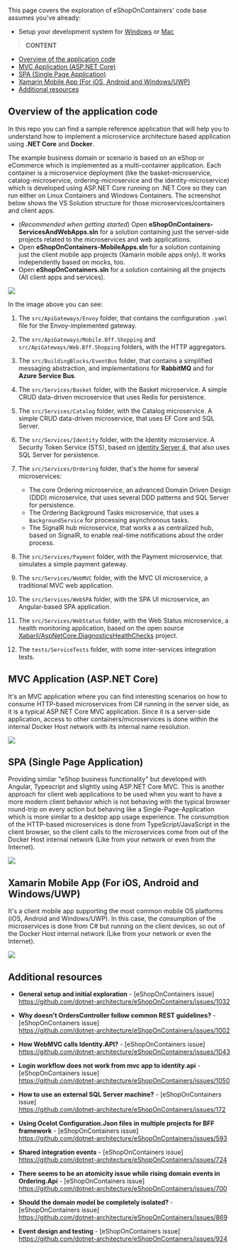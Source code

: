 This page covers the exploration of eShopOnContainers' code base assumes you've already:

- Setup your development system for [Windows](Windows-setup) or [Mac](Mac-setup)

> **CONTENT**

- [Overview of the application code](#overview-of-the-application-code)
- [MVC Application (ASP.NET Core)](#mvc-application-aspnet-core)
- [SPA (Single Page Application)](#spa-single-page-application)
- [Xamarin Mobile App (For iOS, Android and Windows/UWP)](#xamarin-mobile-app-for-ios-android-and-windowsuwp)
- [Additional resources](#additional-resources)

## Overview of the application code

In this repo you can find a sample reference application that will help you to understand how to implement a microservice architecture based application using **.NET Core** and **Docker**.

The example business domain or scenario is based on an eShop or eCommerce which is implemented as a multi-container application. Each container is a microservice deployment (like the basket-microservice, catalog-microservice, ordering-microservice and the identity-microservice) which is developed using ASP.NET Core running on .NET Core so they can run either on Linux Containers and Windows Containers.
The screenshot below shows the VS Solution structure for those microservices/containers and client apps.

- (*Recommended when getting started*) Open **eShopOnContainers-ServicesAndWebApps.sln** for a solution containing just the server-side projects related to the microservices and web applications.
- Open **eShopOnContainers-MobileApps.sln** for a solution containing just the client mobile app projects (Xamarin mobile apps only). It works independently based on mocks, too.
- Open **eShopOnContainers.sln** for a solution containing all the projects (All client apps and services).

![](images/Explore-the-code/vs-solution-structure.png)

In the image above you can see:

1. The `src/ApiGateways/Envoy` folder, that contains the configuration `.yaml` file for the Envoy-implemented gateway.
2. The `src/ApiGateways/Mobile.Bff.Shopping` and `src/ApiGateways/Web.Bff.Shopping` folders, with the HTTP aggregators.
3. The `src/BuildingBlocks/EventBus` folder, that contains a simplified messaging abstraction, and implementations for **RabbitMQ** and for **Azure Service Bus**.
4. The `src/Services/Basket` folder, with the Basket microservice. A simple CRUD data-driven microservice that uses Redis for persistence.
5. The `src/Services/Catalog` folder, with the Catalog microservice. A simple CRUD data-driven microservice, that uses EF Core and SQL Server.
6. The `src/Services/Identity` folder, with the Identity microservice. A Security Token Service (STS), based on [Identity Server 4](https://github.com/IdentityServer/IdentityServer4), that also uses SQL Server for persistence.
7. The `src/Services/Ordering` folder, that's the home for several microservices:

   - The core Ordering microservice, an advanced Domain Driven Design (DDD) microservice, that uses several DDD patterns and SQL Server for persistence.
   - The Ordering Background Tasks microservice, that uses a `BackgroundService` for processing asynchronous tasks.
   - The SignalR hub microservice, that works a as centralized hub, based on SignalR, to enable real-time notifications about the order process.

8. The `src/Services/Payment` folder, with the Payment microservice, that simulates a simple payment gateway.
9. The `src/Services/WebMVC` folder, with the MVC UI microservice, a traditional MVC web application.
10. The `src/Services/WebSPA` folder, with the SPA UI microservice, an Angular-based SPA application.
11. The `src/Services/WebStatus` folder, with the Web Status microservice, a health monitoring application, based on the open source [Xabaril/AspNetCore.DiagnosticsHealthChecks](https://github.com/Xabaril/AspNetCore.Diagnostics.HealthChecks) project.
12. The `tests/ServiceTests` folder, with some inter-services integration tests.

## MVC Application (ASP.NET Core)

It's an MVC application where you can find interesting scenarios on how to consume HTTP-based microservices from C# running in the server side, as it is a typical ASP.NET Core MVC application. Since it is a server-side application, access to other containers/microservices is done within the internal Docker Host network with its internal name resolution.

![](images/Explore-the-code/eshop-webmvc-app-screenshot.png)

## SPA (Single Page Application)

Providing similar "eShop business functionality" but developed with Angular, Typescript and slightly using ASP.NET Core MVC. This is another approach for client web applications to be used when you want to have a more modern client behavior which is not behaving with the typical browser round-trip on every action but behaving like a Single-Page-Application which is more similar to a desktop app usage experience. The consumption of the HTTP-based microservices is done from TypeScript/JavaScript in the client browser, so the client calls to the microservices come from out of the Docker Host internal network (Like from your network or even from the Internet).

![](images/Explore-the-code/eshop-webspa-app-screenshot.png)

## Xamarin Mobile App (For iOS, Android and Windows/UWP)

It's a client mobile app supporting the most common mobile OS platforms (iOS, Android and Windows/UWP). In this case, the consumption of the microservices is done from C# but running on the client devices, so out of the Docker Host internal network (Like from your network or even the Internet).

![](images/Explore-the-code/xamarin-mobile-App.png)

## Additional resources

- **General setup and initial exploration** - [eShopOnContainers issue] \
  <https://github.com/dotnet-architecture/eShopOnContainers/issues/1032>

- **Why doesn't OrdersController follow common REST guidelines?**  - [eShopOnContainers issue] \
  <https://github.com/dotnet-architecture/eShopOnContainers/issues/1002>

- **How WebMVC calls Identity.API?** - [eShopOnContainers issue] \
  <https://github.com/dotnet-architecture/eShopOnContainers/issues/1043>

- **Login workflow does not work from mvc app to identity.api** - [eShopOnContainers issue] \
  <https://github.com/dotnet-architecture/eShopOnContainers/issues/1050>

- **How to use an external SQL Server machine?** - [eShopOnContainers issue] \
  <https://github.com/dotnet-architecture/eShopOnContainers/issues/172>

- **Using Ocelot Configuration.Json files in multiple projects for BFF framework** - [eShopOnContainers issue] \
  <https://github.com/dotnet-architecture/eShopOnContainers/issues/593>

- **Shared integration events** - [eShopOnContainers issue] \
  <https://github.com/dotnet-architecture/eShopOnContainers/issues/724>

- **There seems to be an atomicity issue while rising domain events in Ordering.Api** - [eShopOnContainers issue] \
  <https://github.com/dotnet-architecture/eShopOnContainers/issues/700>

- **Should the domain model be completely isolated?** - [eShopOnContainers issue] \
  <https://github.com/dotnet-architecture/eShopOnContainers/issues/869>

- **Event design and testing** - [eShopOnContainers issue] \
  <https://github.com/dotnet-architecture/eShopOnContainers/issues/924>

